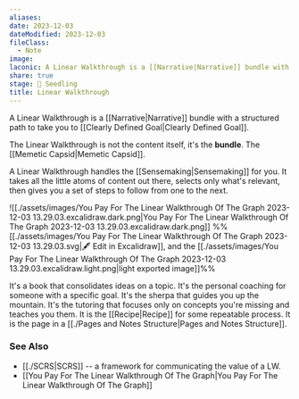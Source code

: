 ```yaml
---
aliases: 
date: 2023-12-03
dateModified: 2023-12-03
fileClass:
  - Note
image: 
laconic: A Linear Walkthrough is a [[Narrative|Narrative]] bundle with a structured path to take you to [[Clearly Defined Goal|Clearly Defined Goal]].
share: true
stage: 🌱 Seedling
title: Linear Walkthrough
---
```


A Linear Walkthrough is a [[Narrative|Narrative]] bundle with a structured path to take you to [[Clearly Defined Goal|Clearly Defined Goal]].  

The Linear Walkthrough is not the content itself, it's the **bundle**. The [[Memetic Capsid|Memetic Capsid]].

A Linear Walkthrough handles the [[Sensemaking|Sensemaking]] for you. It takes all the little atoms of content out there, selects only what's relevant, then gives you a set of steps to follow from one to the next.

![[./assets/images/You Pay For The Linear Walkthrough Of The Graph 2023-12-03 13.29.03.excalidraw.dark.png|You Pay For The Linear Walkthrough Of The Graph 2023-12-03 13.29.03.excalidraw.dark.png]]
%%[[./assets/images/You Pay For The Linear Walkthrough Of The Graph 2023-12-03 13.29.03.svg|🖋 Edit in Excalidraw]], and the [[./assets/images/You Pay For The Linear Walkthrough Of The Graph 2023-12-03 13.29.03.excalidraw.light.png|light exported image]]%%

It's a book that consolidates ideas on a topic.
It's the personal coaching for someone with a specific goal.
It's the sherpa that guides you up the mountain.
It's the tutoring that focuses only on concepts you're missing and teaches you them.
It is the [[Recipe|Recipe]] for some repeatable process.
It is the page in a [[./Pages and Notes Structure|Pages and Notes Structure]].

### See Also

- [[./SCRS|SCRS]] -- a framework for communicating the value of a LW.
- [[You Pay For The Linear Walkthrough Of The Graph|You Pay For The Linear Walkthrough Of The Graph]]
